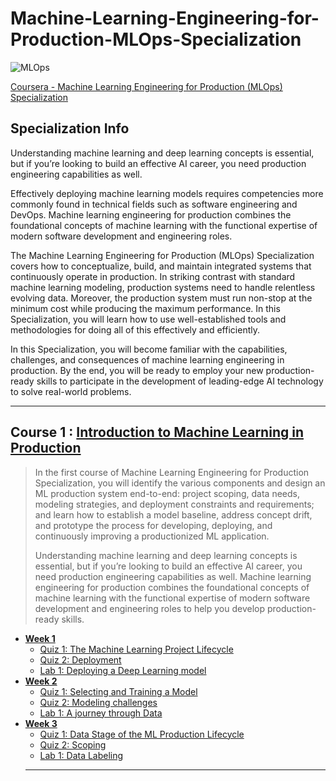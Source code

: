 # Machine-Learning-Engineering-for-Production-MLOps-Specialization
![MLOps](https://github.com/narima18/Machine-Learning-Engineering-for-Production-MLOps-Specialization/assets/74022076/f86c36a2-f403-4fa1-b613-bb11f97ab978)

[Coursera - Machine Learning Engineering for Production (MLOps) Specialization](https://www.coursera.org/specializations/machine-learning-engineering-for-production-mlops)


## Specialization Info
Understanding machine learning and deep learning concepts is essential, but if you’re looking to build an effective AI career, you need production engineering capabilities as well. 

Effectively deploying machine learning models requires competencies more commonly found in technical fields such as software engineering and DevOps. Machine learning engineering for production combines the foundational concepts of machine learning with the functional expertise of modern software development and engineering roles.

The Machine Learning Engineering for Production (MLOps) Specialization covers how to conceptualize, build, and maintain integrated systems that continuously operate in production. In striking contrast with standard machine learning modeling, production systems need to handle relentless evolving data. Moreover, the production system must run non-stop at the minimum cost while producing the maximum performance. In this Specialization, you will learn how to use well-established tools and methodologies for doing all of this effectively and efficiently.

In this Specialization, you will become familiar with the capabilities, challenges, and consequences of machine learning engineering in production. By the end, you will be ready to employ your new production-ready skills to participate in the development of leading-edge AI technology to solve real-world problems.
<hr/>


## Course 1 : [Introduction to Machine Learning in Production](https://github.com/narima18/Machine-Learning-Engineering-for-Production-MLOps-Specialization/tree/950ba2f3f1ae998bd8a86994bffd7c02a7239a91/Introduction%20to%20Machine%20Learning%20in%20Production)
> In the first course of Machine Learning Engineering for Production Specialization, you will identify the various components and design an ML production system end-to-end: project scoping, data needs, modeling strategies, and deployment constraints and requirements; and learn how to establish a model baseline, address concept drift, and prototype the process for developing, deploying, and continuously improving a productionized ML application.
> 
> Understanding machine learning and deep learning concepts is essential, but if you’re looking to build an effective AI career, you need production engineering capabilities as well. Machine learning engineering for production combines the foundational concepts of machine learning with the functional expertise of modern software development and engineering roles to help you develop production-ready skills. 

- [<b> Week 1 </b> ](https://github.com/narima18/Machine-Learning-Engineering-for-Production-MLOps-Specialization/tree/950ba2f3f1ae998bd8a86994bffd7c02a7239a91/Introduction%20to%20Machine%20Learning%20in%20Production/Week%201)
  - [Quiz 1: The Machine Learning Project Lifecycle](https://github.com/narima18/Machine-Learning-Engineering-for-Production-MLOps-Specialization/tree/950ba2f3f1ae998bd8a86994bffd7c02a7239a91/Introduction%20to%20Machine%20Learning%20in%20Production/Week%201/Q1%20The%20Machine%20Learning%20Project%20Lifecycle)
  - [Quiz 2: Deployment](https://github.com/narima18/Machine-Learning-Engineering-for-Production-MLOps-Specialization/tree/950ba2f3f1ae998bd8a86994bffd7c02a7239a91/Introduction%20to%20Machine%20Learning%20in%20Production/Week%201/Q2%20Deployment)
  - [Lab 1: Deploying a Deep Learning model](https://github.com/narima18/Machine-Learning-Engineering-for-Production-MLOps-Specialization/tree/950ba2f3f1ae998bd8a86994bffd7c02a7239a91/Introduction%20to%20Machine%20Learning%20in%20Production/Week%201/Ungraded%20Lab%20-%20Deploying%20a%20Deep%20Learning%20model)
- [<b> Week 2 </b> ](https://github.com/narima18/Machine-Learning-Engineering-for-Production-MLOps-Specialization/tree/70ff48f3e0523249b8ecf63f7971c2717f985b86/Introduction%20to%20Machine%20Learning%20in%20Production/Week%202)
  - [Quiz 1: Selecting and Training a Model](https://github.com/narima18/Machine-Learning-Engineering-for-Production-MLOps-Specialization/tree/70ff48f3e0523249b8ecf63f7971c2717f985b86/Introduction%20to%20Machine%20Learning%20in%20Production/Week%202/Q1%20Selecting%20and%20Training%20a%20Model)
  - [Quiz 2: Modeling challenges](https://github.com/narima18/Machine-Learning-Engineering-for-Production-MLOps-Specialization/tree/70ff48f3e0523249b8ecf63f7971c2717f985b86/Introduction%20to%20Machine%20Learning%20in%20Production/Week%202/Q2%20Modeling%20challenges)
  - [Lab 1: A journey through Data](https://github.com/narima18/Machine-Learning-Engineering-for-Production-MLOps-Specialization/tree/70ff48f3e0523249b8ecf63f7971c2717f985b86/Introduction%20to%20Machine%20Learning%20in%20Production/Week%202/Ungraded%20lab%20-%20A%20journey%20through%20Data)
- [<b> Week 3 </b> ](https://github.com/narima18/Machine-Learning-Engineering-for-Production-MLOps-Specialization/tree/d14c7b47a2bc058aea47e9d25863b6345710348b/Introduction%20to%20Machine%20Learning%20in%20Production/Week%203)
  - [Quiz 1: Data Stage of the ML Production Lifecycle](https://github.com/narima18/Machine-Learning-Engineering-for-Production-MLOps-Specialization/tree/d14c7b47a2bc058aea47e9d25863b6345710348b/Introduction%20to%20Machine%20Learning%20in%20Production/Week%203/Q1%20Data%20Stage%20of%20the%20ML%20Production%20Lifecycle)
  - [Quiz 2: Scoping](https://github.com/narima18/Machine-Learning-Engineering-for-Production-MLOps-Specialization/tree/d14c7b47a2bc058aea47e9d25863b6345710348b/Introduction%20to%20Machine%20Learning%20in%20Production/Week%203/Q2%20Scoping)
  - [Lab 1: Data Labeling](https://github.com/narima18/Machine-Learning-Engineering-for-Production-MLOps-Specialization/tree/6310f0a9da22af97404a7ec52f320658cd4efe6d/Introduction%20to%20Machine%20Learning%20in%20Production/Week%203/Ungraded%20lab%20-%20Data%20Labeling)
  <hr/>

